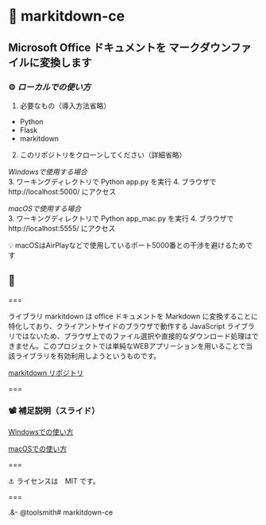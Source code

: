 # 📂 markitdown-ce

## Microsoft Office ドキュメントを マークダウンファイルに変換します

### ⚙️ *ローカルでの使い方*

1. 必要なもの（導入方法省略）
- Python
- Flask
- markitdown  
  
2. このリポジトリをクローンしてください（詳細省略）

*Windowsで使用する場合*  
3. ワーキングディレクトリで Python app.py を実行
4. ブラウザで http://localhost:5000/ にアクセス

*macOSで使用する場合*  
3. ワーキングディレクトリで Python app_mac.py を実行
4. ブラウザで http://localhost:5555/ にアクセス

💡 macOSはAirPlayなどで使用しているポート5000番との干渉を避けるためです

## 🚀

===

ライブラリ markitdown は office ドキュメントを Markdown に変換することに特化しており、クライアントサイドのブラウザで動作する JavaScript ライブラリではないため、ブラウザ上でのファイル選択や直接的なダウンロード処理はできません。このプロジェクトでは単純なWEBアプリーションを用いることで当該ライブラリを有効利用しようというものです。

[markitdown リポジトリ](https://github.com/microsoft/markitdown)

===

### 📽️ 補足説明（スライド）

[Windowsでの使い方](https://docs.google.com/presentation/d/e/2PACX-1vTRfpQqMJwOnIXo3CkFWh1v-aMVsH7JdDiaangU0wrZ_8mQHw1VSmWABBno9BCdyGlX3Tw7FXzKEwQQ/pub?start=true&loop=false&delayms=3000)

[macOSでの使い方](https://docs.google.com/presentation/d/e/2PACX-1vTO8aVfIsTfUJhmIJUGmDKja_W7-bSpcjrI5bAGMLJ0mZzr1lExGxUq0sQEtHNWy_672wXPeBeINf5n/pub?start=false&loop=false&delayms=3000)


===

⚓️ ライセンスは　MIT です。

===

.&- @toolsmith# markitdown-ce

